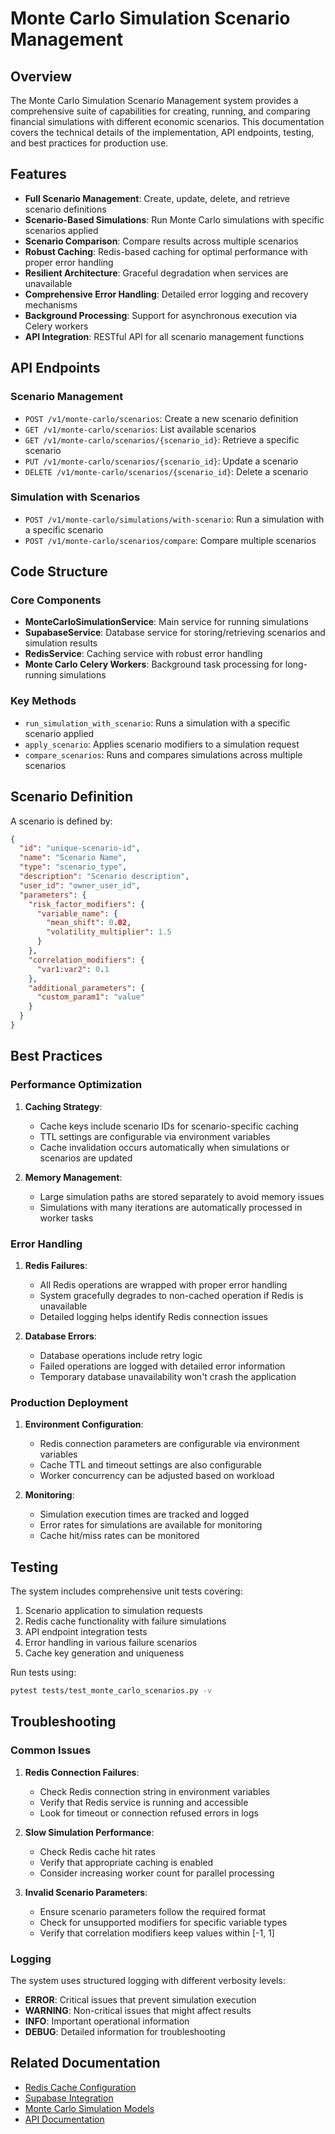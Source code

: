 # Monte Carlo Simulation Scenario Management

## Overview

The Monte Carlo Simulation Scenario Management system provides a comprehensive suite of capabilities for creating, running, and comparing financial simulations with different economic scenarios. This documentation covers the technical details of the implementation, API endpoints, testing, and best practices for production use.

## Features

- **Full Scenario Management**: Create, update, delete, and retrieve scenario definitions
- **Scenario-Based Simulations**: Run Monte Carlo simulations with specific scenarios applied
- **Scenario Comparison**: Compare results across multiple scenarios
- **Robust Caching**: Redis-based caching for optimal performance with proper error handling
- **Resilient Architecture**: Graceful degradation when services are unavailable
- **Comprehensive Error Handling**: Detailed error logging and recovery mechanisms
- **Background Processing**: Support for asynchronous execution via Celery workers
- **API Integration**: RESTful API for all scenario management functions

## API Endpoints

### Scenario Management

- `POST /v1/monte-carlo/scenarios`: Create a new scenario definition
- `GET /v1/monte-carlo/scenarios`: List available scenarios
- `GET /v1/monte-carlo/scenarios/{scenario_id}`: Retrieve a specific scenario
- `PUT /v1/monte-carlo/scenarios/{scenario_id}`: Update a scenario
- `DELETE /v1/monte-carlo/scenarios/{scenario_id}`: Delete a scenario

### Simulation with Scenarios

- `POST /v1/monte-carlo/simulations/with-scenario`: Run a simulation with a specific scenario
- `POST /v1/monte-carlo/scenarios/compare`: Compare multiple scenarios

## Code Structure

### Core Components

- **MonteCarloSimulationService**: Main service for running simulations
- **SupabaseService**: Database service for storing/retrieving scenarios and simulation results
- **RedisService**: Caching service with robust error handling
- **Monte Carlo Celery Workers**: Background task processing for long-running simulations

### Key Methods

- `run_simulation_with_scenario`: Runs a simulation with a specific scenario applied
- `apply_scenario`: Applies scenario modifiers to a simulation request
- `compare_scenarios`: Runs and compares simulations across multiple scenarios

## Scenario Definition

A scenario is defined by:

```json
{
  "id": "unique-scenario-id",
  "name": "Scenario Name",
  "type": "scenario_type",
  "description": "Scenario description",
  "user_id": "owner_user_id",
  "parameters": {
    "risk_factor_modifiers": {
      "variable_name": {
        "mean_shift": 0.02,
        "volatility_multiplier": 1.5
      }
    },
    "correlation_modifiers": {
      "var1:var2": 0.1
    },
    "additional_parameters": {
      "custom_param1": "value"
    }
  }
}
```

## Best Practices

### Performance Optimization

1. **Caching Strategy**: 
   - Cache keys include scenario IDs for scenario-specific caching
   - TTL settings are configurable via environment variables
   - Cache invalidation occurs automatically when simulations or scenarios are updated

2. **Memory Management**:
   - Large simulation paths are stored separately to avoid memory issues
   - Simulations with many iterations are automatically processed in worker tasks

### Error Handling

1. **Redis Failures**:
   - All Redis operations are wrapped with proper error handling
   - System gracefully degrades to non-cached operation if Redis is unavailable
   - Detailed logging helps identify Redis connection issues

2. **Database Errors**:
   - Database operations include retry logic
   - Failed operations are logged with detailed error information
   - Temporary database unavailability won't crash the application

### Production Deployment

1. **Environment Configuration**:
   - Redis connection parameters are configurable via environment variables
   - Cache TTL and timeout settings are also configurable
   - Worker concurrency can be adjusted based on workload

2. **Monitoring**:
   - Simulation execution times are tracked and logged
   - Error rates for simulations are available for monitoring
   - Cache hit/miss rates can be monitored

## Testing

The system includes comprehensive unit tests covering:

1. Scenario application to simulation requests
2. Redis cache functionality with failure simulations
3. API endpoint integration tests
4. Error handling in various failure scenarios
5. Cache key generation and uniqueness

Run tests using:

```bash
pytest tests/test_monte_carlo_scenarios.py -v
```

## Troubleshooting

### Common Issues

1. **Redis Connection Failures**:
   - Check Redis connection string in environment variables
   - Verify that Redis service is running and accessible
   - Look for timeout or connection refused errors in logs

2. **Slow Simulation Performance**:
   - Check Redis cache hit rates
   - Verify that appropriate caching is enabled
   - Consider increasing worker count for parallel processing

3. **Invalid Scenario Parameters**:
   - Ensure scenario parameters follow the required format
   - Check for unsupported modifiers for specific variable types
   - Verify that correlation modifiers keep values within [-1, 1]

### Logging

The system uses structured logging with different verbosity levels:

- **ERROR**: Critical issues that prevent simulation execution
- **WARNING**: Non-critical issues that might affect results
- **INFO**: Important operational information
- **DEBUG**: Detailed information for troubleshooting

## Related Documentation

- [Redis Cache Configuration](redis_configuration.md)
- [Supabase Integration](supabase_integration.md)
- [Monte Carlo Simulation Models](monte_carlo_models.md)
- [API Documentation](api_documentation.md)

